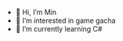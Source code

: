 - 👋 Hi, I’m Min
- 👀 I’m interested in game gacha
- 🌱 I’m currently learning C#


<!---
Minnguin/Minnguin is a ✨ special ✨ repository because its `README.md` (this file) appears on your GitHub profile.
You can click the Preview link to take a look at your changes.
--->
